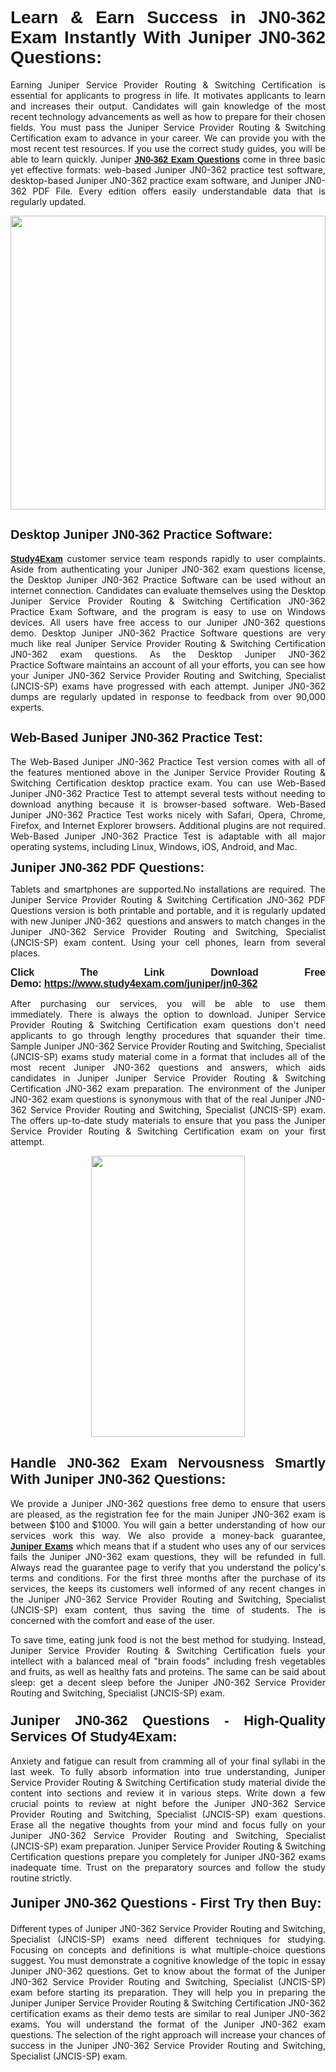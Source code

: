 <h1 style="text-align: justify;"><span style="font-family:Tahoma,Geneva,sans-serif;"><strong>Learn & Earn Success in JN0-362 Exam Instantly With Juniper JN0-362 Questions:</strong></span></h1>

<p style="text-align: justify;">Earning Juniper Service Provider Routing & Switching Certification is essential for applicants to progress in life. It motivates applicants to learn and increases their output. Candidates will gain knowledge of the most recent technology advancements as well as how to prepare for their chosen fields. You must pass the Juniper Service Provider Routing & Switching Certification exam to advance in your career. We can provide you with the most recent test resources. If you use the correct study guides, you will be able to learn quickly. Juniper <a href="https://www.study4exam.com/juniper/jn0-362" target="_blank"><span style="font-family:Tahoma,Geneva,sans-serif;"><strong>JN0-362 Exam Questions</strong></span></a> come in three basic yet effective formats: web-based Juniper JN0-362 practice test software, desktop-based Juniper JN0-362 practice exam software, and Juniper JN0-362 PDF File. Every edition offers easily understandable data that is regularly updated.</p>

<p style="text-align: justify;"><a href="https://www.study4exam.com/juniper/jn0-362" target="_blank"><img alt="" src="https://lh3.googleusercontent.com/pw/AM-JKLVq_oPqfp0-n5zn4yqAoyjjcA2yO-jT5Cm68rj_xPcdsmakSaLzyxJ8unsRMKMdGkmOINvzyM17CwNHdrz3aK03FYcCewHDEYJs7lAvJLcrBifJ5qSpkhSIJgPhz-7dSY7ixq9ev6p4G2ds_VnujUaf=w1366-h530-no?authuser=0" style="width: 100%; height: 470px;" /></a></p>

<h2 style="text-align: justify;"><span style="font-family:Tahoma,Geneva,sans-serif;"><strong><span style="font-size:20px;">Desktop Juniper JN0-362 Practice Software:</span></strong></span></h2>

<p style="text-align: justify;"><a href="https://www.study4exam.com/" target="_blank"><span style="font-family:Tahoma,Geneva,sans-serif;"><strong>Study4Exam</strong></span></a> customer service team responds rapidly to user complaints. Aside from authenticating your Juniper JN0-362 exam questions license, the Desktop Juniper JN0-362 Practice Software can be used without an internet connection. Candidates can evaluate themselves using the Desktop Juniper Service Provider Routing & Switching Certification JN0-362 Practice Exam Software, and the program is easy to use on Windows devices. All users have free access to our Juniper JN0-362 questions demo. Desktop Juniper JN0-362 Practice Software questions are very much like real Juniper Service Provider Routing & Switching Certification JN0-362 exam questions. As the Desktop Juniper JN0-362 Practice Software maintains an account of all your efforts, you can see how your Juniper JN0-362 Service Provider Routing and Switching, Specialist (JNCIS-SP) exams have progressed with each attempt. Juniper JN0-362 dumps are regularly updated in response to feedback from over 90,000 experts.</p>

<h2 style="text-align: justify;"><strong><span style="font-family:Tahoma,Geneva,sans-serif;"><span style="font-size:20px;">Web-Based Juniper JN0-362 Practice Test:</span></span></strong></h2>

<p style="text-align: justify;">The Web-Based Juniper JN0-362 Practice Test version comes with all of the features mentioned above in the Juniper Service Provider Routing & Switching Certification desktop practice exam. You can use Web-Based Juniper JN0-362 Practice Test to attempt several tests without needing to download anything because it is browser-based software. Web-Based Juniper JN0-362 Practice Test works nicely with Safari, Opera, Chrome, Firefox, and Internet Explorer browsers. Additional plugins are not required. Web-Based Juniper JN0-362 Practice Test is adaptable with all major operating systems, including Linux, Windows, iOS, Android, and Mac.</p>

<p style="text-align: justify;"><strong><span style="font-family:Tahoma,Geneva,sans-serif;"><span style="font-size:20px;">Juniper JN0-362 PDF Questions:</span></span></strong></p>

<p style="text-align: justify;">Tablets and smartphones are supported.No installations are required. The Juniper Service Provider Routing & Switching Certification JN0-362 PDF Questions version is both printable and portable, and it is regularly updated with new Juniper JN0-362  questions and answers to match changes in the Juniper JN0-362 Service Provider Routing and Switching, Specialist (JNCIS-SP) exam content. Using your cell phones, learn from several places.</p>

<p style="text-align: justify;"><strong><span style="font-size:16px;"><span style="font-family:Tahoma,Geneva,sans-serif;">Click The Link Download Free Demo:</span></span></strong> <strong><span style="font-size:16px;"><span style="font-family:Tahoma,Geneva,sans-serif;"><a href="https://www.study4exam.com/juniper/jn0-362" target="_blank">https://www.study4exam.com/juniper/jn0-362</a></span></span></strong></p>

<p style="text-align: justify;">After purchasing our services, you will be able to use them immediately. There is always the option to download. Juniper Service Provider Routing & Switching Certification exam questions don't need applicants to go through lengthy procedures that squander their time. Sample Juniper JN0-362 Service Provider Routing and Switching, Specialist (JNCIS-SP) exams study material come in a format that includes all of the most recent Juniper JN0-362 questions and answers, which aids candidates in Juniper Juniper Service Provider Routing & Switching Certification JN0-362 exam preparation. The environment of the Juniper JN0-362 exam questions is synonymous with that of the real Juniper JN0-362 Service Provider Routing and Switching, Specialist (JNCIS-SP) exam. The offers up-to-date study materials to ensure that you pass the Juniper Service Provider Routing & Switching Certification exam on your first attempt.</p>

<p style="text-align: center;"><a href="https://www.study4exam.com/juniper/jn0-362" target="_blank"><img alt="" src="https://lh3.googleusercontent.com/pw/AM-JKLXfNjhwPiMVy0ctVShSUYpvTBudxxEKSjIvWyQcQ4fkjC7tw4fAHzQCxVumweZ4lZywWu345GH-ksy4ecL_MjJ_HOMVvBbLXRtkP9fACCrcmZAb4vVtcna_wHGfpzNHbsqs91m4DXRGfOMJpFZl-Ci9=w650-h649-no?authuser=0" style="width: 70%; height: 450px;" /></a></p>

<h2 style="text-align: justify;"><strong><span style="font-size:22px;"><span style="font-family:Tahoma,Geneva,sans-serif;">Handle JN0-362 Exam Nervousness Smartly With Juniper JN0-362 Questions:</span></span></strong></h2>

<p style="text-align: justify;">We provide a Juniper JN0-362 questions free demo to ensure that users are pleased, as the registration fee for the main Juniper JN0-362 exam is between $100 and $1000. You will gain a better understanding of how our services work this way. We also provide a money-back guarantee, <a href="https://www.study4exam.com/juniper-exams" target="_blank"><span style="font-family:Tahoma,Geneva,sans-serif;"><strong>Juniper Exams</strong></span></a> which means that if a student who uses any of our services fails the Juniper JN0-362 exam questions, they will be refunded in full. Always read the guarantee page to verify that you understand the policy's terms and conditions. For the first three months after the purchase of its services, the keeps its customers well informed of any recent changes in the Juniper JN0-362 Service Provider Routing and Switching, Specialist (JNCIS-SP) exam content, thus saving the time of students. The is concerned with the comfort and ease of the user.</p>

<p style="text-align: justify;">To save time, eating junk food is not the best method for studying. Instead, Juniper Service Provider Routing & Switching Certification fuels your intellect with a balanced meal of "brain foods" including fresh vegetables and fruits, as well as healthy fats and proteins. The same can be said about sleep: get a decent sleep before the Juniper JN0-362 Service Provider Routing and Switching, Specialist (JNCIS-SP) exam.</p>

<h3 style="text-align: justify;"><span style="font-family:Tahoma,Geneva,sans-serif;"><strong><span style="font-size:22px;">Juniper JN0-362 Questions - High-Quality Services Of Study4Exam:</span></strong></span></h3>

<p style="text-align: justify;">Anxiety and fatigue can result from cramming all of your final syllabi in the last week. To fully absorb information into true understanding, Juniper Service Provider Routing & Switching Certification study material divide the content into sections and review it in various steps. Write down a few crucial points to review at night before the Juniper JN0-362 Service Provider Routing and Switching, Specialist (JNCIS-SP) exam questions. Erase all the negative thoughts from your mind and focus fully on your Juniper JN0-362 Service Provider Routing and Switching, Specialist (JNCIS-SP) exam preparation. Juniper Service Provider Routing & Switching Certification questions prepare you completely for Juniper JN0-362 exams inadequate time. Trust on the preparatory sources and follow the study routine strictly. </p>

<h4 style="text-align: justify;"><span style="font-family:Tahoma,Geneva,sans-serif;"><strong><span style="font-size:22px;">Juniper JN0-362 Questions - First Try then Buy:</span></strong></span></h4>

<p style="text-align: justify;">Different types of Juniper JN0-362 Service Provider Routing and Switching, Specialist (JNCIS-SP) exams need different techniques for studying. Focusing on concepts and definitions is what multiple-choice questions suggest. You must demonstrate a cognitive knowledge of the topic in essay Juniper JN0-362 questions. Get to know about the format of the Juniper JN0-362 Service Provider Routing and Switching, Specialist (JNCIS-SP) exam before starting its preparation. They will help you in preparing the Juniper Juniper Service Provider Routing & Switching Certification JN0-362 certification exams as their demo tests are similar to real Juniper JN0-362 exams. You will understand the format of the Juniper JN0-362 exam questions. The selection of the right approach will increase your chances of success in the Juniper JN0-362 Service Provider Routing and Switching, Specialist (JNCIS-SP) exam.</p>
